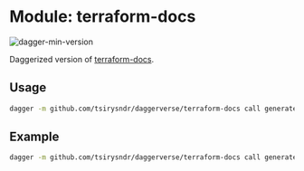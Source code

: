 # Module: terraform-docs

![dagger-min-version](https://img.shields.io/badge/dagger%20version-v0.10.0-blue?color=3D66FF)

Daggerized version of [terraform-docs](https://terraform-docs.io/).

## Usage

```sh
dagger -m github.com/tsirysndr/daggerverse/terraform-docs call generate --src <source>
```

## Example

```sh
dagger -m github.com/tsirysndr/daggerverse/terraform-docs call generate --src .
```
